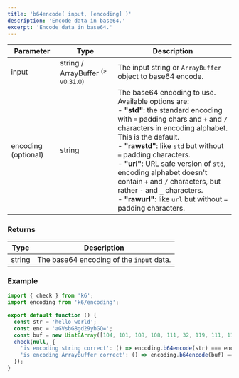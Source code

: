 ```yaml
---
title: 'b64encode( input, [encoding] )'
description: 'Encode data in base64.'
excerpt: 'Encode data in base64.'
---
```


| Parameter           | Type   | Description                                                              |
| ------------------- | ------ | ------------------------------------------------------------------------ |
| input               | string / ArrayBuffer <sup>(≥ v0.31.0)</sup> | The input string or `ArrayBuffer` object to base64 encode. |
| encoding (optional) | string | The base64 encoding to use.<br/>Available options are:<br/>- **"std"**: the standard encoding with `=` padding chars and `+` and `/` characters in encoding alphabet. This is the default.<br/>- **"rawstd"**: like `std` but without `=` padding characters.<br/>- **"url"**: URL safe version of `std`, encoding alphabet doesn't contain `+` and `/` characters, but rather `-` and `_` characters.<br/>- **"rawurl"**: like `url` but without `=` padding characters. |

### Returns

| Type   | Description                              |
| ------ | ---------------------------------------- |
| string | The base64 encoding of the `input` data. |

### Example

<CodeGroup labels={[]}>

```javascript
import { check } from 'k6';
import encoding from 'k6/encoding';

export default function () {
  const str = 'hello world';
  const enc = 'aGVsbG8gd29ybGQ=';
  const buf = new Uint8Array([104, 101, 108, 108, 111, 32, 119, 111, 114, 108, 100]).buffer;
  check(null, {
    'is encoding string correct': () => encoding.b64encode(str) === enc,
    'is encoding ArrayBuffer correct': () => encoding.b64encode(buf) === enc,
  });
}
```

</CodeGroup>
